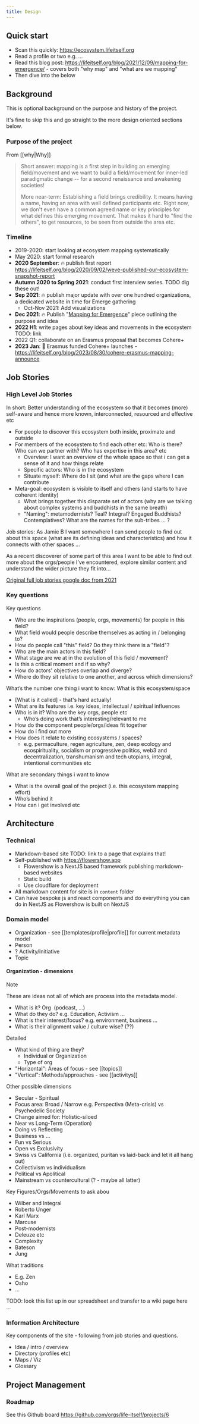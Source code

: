 ```yaml
---
title: Design
---
```


## Quick start

- Scan this quickly: https://ecosystem.lifeitself.org
- Read a profile or two e.g. ...
- Read this blog post: https://lifeitself.org/blog/2021/12/09/mapping-for-emergence/  - covers both "why map" and "what are we mapping"
- Then dive into the below

## Background

This is optional background on the purpose and history of the project.

It's fine to skip this and go straight to the more design oriented sections below.

### Purpose of the project

From  [[why|Why]]

> Short answer: mapping is a first step in building an emerging field/movement and we want to build a field/movement for inner-led paradigmatic change -- for a second renaissance and awakening societies!
>
> More near-term: Establishing a field brings credibility. It means having a name, having an area with well defined participants etc. Right now, we don't even have a common agreed name or key principles for what defines this emerging movement. That makes it hard to "find the others", to get resources, to be seen from outside the area etc.

### Timeline

- 2019-2020: start looking at ecosystem mapping systematically
- May 2020: start formal research
- **2020 September**: 🔥 publish first report https://lifeitself.org/blog/2020/09/02/weve-published-our-ecosystem-snapshot-report
- **Autumn 2020 to Spring 2021**: conduct first interview series. TODO dig these out!
- **Sep 2021**: 🔥 publish major update with over one hundred organizations, a dedicated website in time for Emerge gathering
  - Oct-Nov 2021: Add visualizations
- **Dec 2021**: 🔥 Publish "[Mapping for Emergence](https://lifeitself.org/blog/2021/12/09/mapping-for-emergence)" piece outlining the purpose and idea
- **2022 H1**: write pages about key ideas and movements in the ecosystem TODO: link
- 2022 Q1: collaborate on an Erasmus proposal that becomes Cohere+
- **2023 Jan**: 🚀 Erasmus funded Cohere+ launches - https://lifeitself.org/blog/2023/08/30/cohere-erasmus-mapping-announce

## Job Stories

### High Level Job Stories

In short: Better understanding of the ecosystem so that it becomes (more) self-aware and hence more known, interconnected, resourced and effective etc
  
- For people to discover this ecosystem both inside, proximate and outside
- For members of the ecosystem to find each other etc: Who is there? Who can we partner with? Who has expertise in this area? etc
  - Overview: I want an overview of the whole space so that i can get a sense of it and how things relate
  - Specific actors: Who is in the ecosystem
  - Situate myself: Where do I sit (and what are the gaps where I can contribute
- Meta-goal: ecosystem is visible to itself and others (and starts to have coherent identity)
  - What brings together this disparate set of actors (why are we talking about complex systems and buddhists in the same breath)
  - "Naming": metamodernists? Teal? Integral? Engaged Buddhists? Contemplatives? What are the names for the sub-tribes … ?  

Job stories: As Jamie B I want somewhere I can send people to find out about this space (what are its defining ideas and characteristics) and how it connects with other spaces …

As a recent discoverer of some part of this area I want to be able to find out more about the orgs/people I’ve encountered, explore similar content and understand the wider picture they fit into...

[Original full job stories google doc from 2021](https://docs.google.com/document/d/1vWcBp9l40-KRDxRIhHSuFK0vP4B_zMzzZ1bcJL_eRJ0/edit)

### Key questions

Key questions

- Who are the inspirations (people, orgs, movements) for people in this field?
- What field would people describe themselves as acting in / belonging to?
- How do people call "this" field? Do they think there is a "field"?
- Who are the main actors in this field?
- What stage are we at in the evolution of this field / movement?
- Is this a critical moment and if so why?
- How do actors' objectives overlap and diverge? 
- Where do they sit relative to one another, and across which dimensions?

What’s the number one thing i want to know: What is this ecosystem/space

- [What is it called] - that's hard actually!   
- What are its features i.e. key ideas, intellectual / spiritual influences
- Who is in it? Who are the key orgs, people etc
  - Who’s doing work that’s interesting/relevant to me
- How do the component people/orgs/ideas fit together
- How do i find out more
- How does it relate to existing ecosystems / spaces?
  - e.g. permaculture, regen agriculture, zen, deep ecology and ecospirituality, socialism or progressive politics, web3 and decentralization, transhumanism and tech utopians, integral, intentional communities etc

What are secondary things i want to know
    
- What is the overall goal of the project (i.e. this ecosystem mapping effort)
- Who’s behind it
- How can i get involved etc

## Architecture

### Technical

- Markdown-based site TODO: link to a page that explains that!
- Self-published with https://flowershow.app
  - Flowershow is a NextJS based framework publishing markdown-based websites
  - Static build
  - Use cloudflare for deployment
- All markdown content for site is in `content` folder
- Can have bespoke js and react components and do everything you can do in NextJS as Flowershow is built on NextJS

### Domain model

- Organization - see [[templates/profile|profile]] for current metadata model
- Person
- ? Activity/Initiative
- Topic

#### Organization - dimensions

> [!note]
> 
> These are ideas not all of which are process into the metadata model.

- What is it? Org  (podcast, …)
- What do they do? e.g. Education, Activism ...
- What is their interest/focus? e.g. environment, business ...
- What is their alignment value / culture wise? (??)

Detailed

- What kind of thing are they?
  - Individual or Organization
  - Type of org
-  "Horizontal": Areas of focus - see [[topics]]
- "Vertical": Methods/approaches - see [[activitys]]

  
Other possible dimensions

- Secular - Spiritual
- Focus area: Broad / Narrow e.g. Perspectiva (Meta-crisis) vs Psychedelic Society
- Change aimed for: Holistic-siloed
- Near vs Long-Term (Operation)
- Doing vs Reflecting
- Business vs ...
- Fun vs Serious
- Open vs Exclusivity
- Swiss vs California (i.e. organized, puritan vs laid-back and let it all hang out)
- Collectivism vs individualism
- Political vs Apolitical
- Mainstream vs countercultural (? - maybe all latter)


Key Figures/Orgs/Movements to ask abou
  - Wilber and Integral
  - Roberto Unger
  - Karl Marx
  - Marcuse
  - Post-modernists
  - Deleuze etc
  - Complexity
  - Bateson
  - Jung

What traditions
    
- E.g. Zen    
- Osho
- ...

TODO: look this list up in our spreadsheet and transfer to a wiki page here ...

### Information Architecture

Key components of the site - following from job stories and questions.

- Idea / intro / overview
- Directory (profiles etc)
- Maps / Viz
- Glossary

## Project Management
### Roadmap

See this Github board https://github.com/orgs/life-itself/projects/6